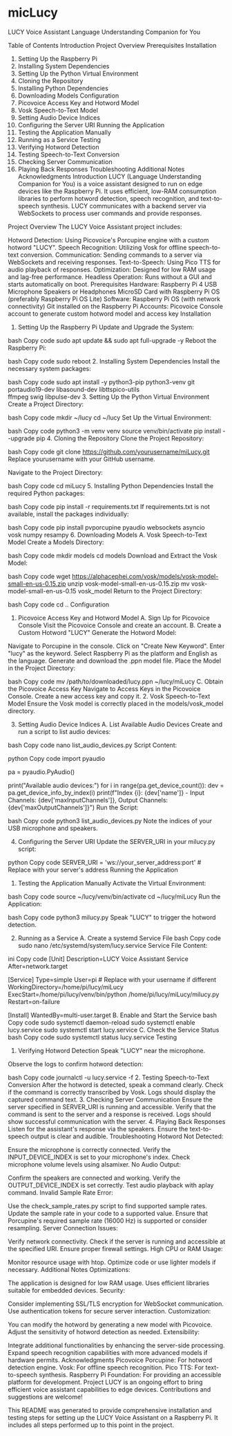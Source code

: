 # micLucy 
LUCY Voice Assistant
Language Understanding Companion for You

Table of Contents
Introduction
Project Overview
Prerequisites
Installation
1. Setting Up the Raspberry Pi
2. Installing System Dependencies
3. Setting Up the Python Virtual Environment
4. Cloning the Repository
5. Installing Python Dependencies
6. Downloading Models
Configuration
1. Picovoice Access Key and Hotword Model
2. Vosk Speech-to-Text Model
3. Setting Audio Device Indices
4. Configuring the Server URI
Running the Application
1. Testing the Application Manually
2. Running as a Service
Testing
1. Verifying Hotword Detection
2. Testing Speech-to-Text Conversion
3. Checking Server Communication
4. Playing Back Responses
Troubleshooting
Additional Notes
Acknowledgments
Introduction
LUCY (Language Understanding Companion for You) is a voice assistant designed to run on edge devices like the Raspberry Pi. It uses efficient, low-RAM consumption libraries to perform hotword detection, speech recognition, and text-to-speech synthesis. LUCY communicates with a backend server via WebSockets to process user commands and provide responses.

Project Overview
The LUCY Voice Assistant project includes:

Hotword Detection: Using Picovoice's Porcupine engine with a custom hotword "LUCY".
Speech Recognition: Utilizing Vosk for offline speech-to-text conversion.
Communication: Sending commands to a server via WebSockets and receiving responses.
Text-to-Speech: Using Pico TTS for audio playback of responses.
Optimization: Designed for low RAM usage and lag-free performance.
Headless Operation: Runs without a GUI and starts automatically on boot.
Prerequisites
Hardware:
Raspberry Pi 4
USB Microphone
Speakers or Headphones
MicroSD Card with Raspberry Pi OS (preferably Raspberry Pi OS Lite)
Software:
Raspberry Pi OS (with network connectivity)
Git installed on the Raspberry Pi
Accounts:
Picovoice Console account to generate custom hotword model and access key
Installation
1. Setting Up the Raspberry Pi
Update and Upgrade the System:

bash
Copy code
sudo apt update && sudo apt full-upgrade -y
Reboot the Raspberry Pi:

bash
Copy code
sudo reboot
2. Installing System Dependencies
Install the necessary system packages:

bash
Copy code
sudo apt install -y python3-pip python3-venv git \
portaudio19-dev libasound-dev libttspico-utils \
ffmpeg swig libpulse-dev
3. Setting Up the Python Virtual Environment
Create a Project Directory:

bash
Copy code
mkdir ~/lucy
cd ~/lucy
Set Up the Virtual Environment:

bash
Copy code
python3 -m venv venv
source venv/bin/activate
pip install --upgrade pip
4. Cloning the Repository
Clone the Project Repository:

bash
Copy code
git clone https://github.com/yourusername/miLucy.git
Replace yourusername with your GitHub username.

Navigate to the Project Directory:

bash
Copy code
cd miLucy
5. Installing Python Dependencies
Install the required Python packages:

bash
Copy code
pip install -r requirements.txt
If requirements.txt is not available, install the packages individually:

bash
Copy code
pip install pvporcupine pyaudio websockets asyncio \
vosk numpy resampy
6. Downloading Models
A. Vosk Speech-to-Text Model
Create a Models Directory:

bash
Copy code
mkdir models
cd models
Download and Extract the Vosk Model:

bash
Copy code
wget https://alphacephei.com/vosk/models/vosk-model-small-en-us-0.15.zip
unzip vosk-model-small-en-us-0.15.zip
mv vosk-model-small-en-us-0.15 vosk_model
Return to the Project Directory:

bash
Copy code
cd ..
Configuration
1. Picovoice Access Key and Hotword Model
A. Sign Up for Picovoice Console
Visit the Picovoice Console and create an account.
B. Create a Custom Hotword "LUCY"
Generate the Hotword Model:

Navigate to Porcupine in the console.
Click on "Create New Keyword".
Enter "lucy" as the keyword.
Select Raspberry Pi as the platform and English as the language.
Generate and download the .ppn model file.
Place the Model in the Project Directory:

bash
Copy code
mv /path/to/downloaded/lucy.ppn ~/lucy/miLucy
C. Obtain the Picovoice Access Key
Navigate to Access Keys in the Picovoice Console.
Create a new access key and copy it.
2. Vosk Speech-to-Text Model
Ensure the Vosk model is correctly placed in the models/vosk_model directory.

3. Setting Audio Device Indices
A. List Available Audio Devices
Create and run a script to list audio devices:

bash
Copy code
nano list_audio_devices.py
Script Content:

python
Copy code
import pyaudio

pa = pyaudio.PyAudio()

print("Available audio devices:")
for i in range(pa.get_device_count()):
    dev = pa.get_device_info_by_index(i)
    print(f"Index {i}: {dev['name']} - Input Channels: {dev['maxInputChannels']}, Output Channels: {dev['maxOutputChannels']}")
Run the Script:

bash
Copy code
python3 list_audio_devices.py
Note the indices of your USB microphone and speakers.

4. Configuring the Server URI
Update the SERVER_URI in your milucy.py script:

python
Copy code
SERVER_URI = 'ws://your_server_address:port'  # Replace with your server's address
Running the Application
1. Testing the Application Manually
Activate the Virtual Environment:

bash
Copy code
source ~/lucy/venv/bin/activate
cd ~/lucy/miLucy
Run the Application:

bash
Copy code
python3 milucy.py
Speak "LUCY" to trigger the hotword detection.

2. Running as a Service
A. Create a systemd Service File
bash
Copy code
sudo nano /etc/systemd/system/lucy.service
Service File Content:

ini
Copy code
[Unit]
Description=LUCY Voice Assistant Service
After=network.target

[Service]
Type=simple
User=pi  # Replace with your username if different
WorkingDirectory=/home/pi/lucy/miLucy
ExecStart=/home/pi/lucy/venv/bin/python /home/pi/lucy/miLucy/milucy.py
Restart=on-failure

[Install]
WantedBy=multi-user.target
B. Enable and Start the Service
bash
Copy code
sudo systemctl daemon-reload
sudo systemctl enable lucy.service
sudo systemctl start lucy.service
C. Check the Service Status
bash
Copy code
sudo systemctl status lucy.service
Testing
1. Verifying Hotword Detection
Speak "LUCY" near the microphone.

Observe the logs to confirm hotword detection:

bash
Copy code
journalctl -u lucy.service -f
2. Testing Speech-to-Text Conversion
After the hotword is detected, speak a command clearly.
Check if the command is correctly transcribed by Vosk.
Logs should display the captured command text.
3. Checking Server Communication
Ensure the server specified in SERVER_URI is running and accessible.
Verify that the command is sent to the server and a response is received.
Logs should show successful communication with the server.
4. Playing Back Responses
Listen for the assistant's response via the speakers.
Ensure the text-to-speech output is clear and audible.
Troubleshooting
Hotword Not Detected:

Ensure the microphone is correctly connected.
Verify the INPUT_DEVICE_INDEX is set to your microphone's index.
Check microphone volume levels using alsamixer.
No Audio Output:

Confirm the speakers are connected and working.
Verify the OUTPUT_DEVICE_INDEX is set correctly.
Test audio playback with aplay command.
Invalid Sample Rate Error:

Use the check_sample_rates.py script to find supported sample rates.
Update the sample rate in your code to a supported value.
Ensure that Porcupine's required sample rate (16000 Hz) is supported or consider resampling.
Server Connection Issues:

Verify network connectivity.
Check if the server is running and accessible at the specified URI.
Ensure proper firewall settings.
High CPU or RAM Usage:

Monitor resource usage with htop.
Optimize code or use lighter models if necessary.
Additional Notes
Optimizations:

The application is designed for low RAM usage.
Uses efficient libraries suitable for embedded devices.
Security:

Consider implementing SSL/TLS encryption for WebSocket communication.
Use authentication tokens for secure server interaction.
Customization:

You can modify the hotword by generating a new model with Picovoice.
Adjust the sensitivity of hotword detection as needed.
Extensibility:

Integrate additional functionalities by enhancing the server-side processing.
Expand speech recognition capabilities with more advanced models if hardware permits.
Acknowledgments
Picovoice Porcupine: For hotword detection engine.
Vosk: For offline speech recognition.
Pico TTS: For text-to-speech synthesis.
Raspberry Pi Foundation: For providing an accessible platform for development.
Project LUCY is an ongoing effort to bring efficient voice assistant capabilities to edge devices. Contributions and suggestions are welcome!

This README was generated to provide comprehensive installation and testing steps for setting up the LUCY Voice Assistant on a Raspberry Pi. It includes all steps performed up to this point in the project.
